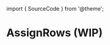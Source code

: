 import { SourceCode } from '@theme';

# AssignRows (WIP)

<SourceCode href="https://github.com/bytedance/flowgram.ai/tree/main/packages/materials/form-materials/src/components/assign-rows" />
